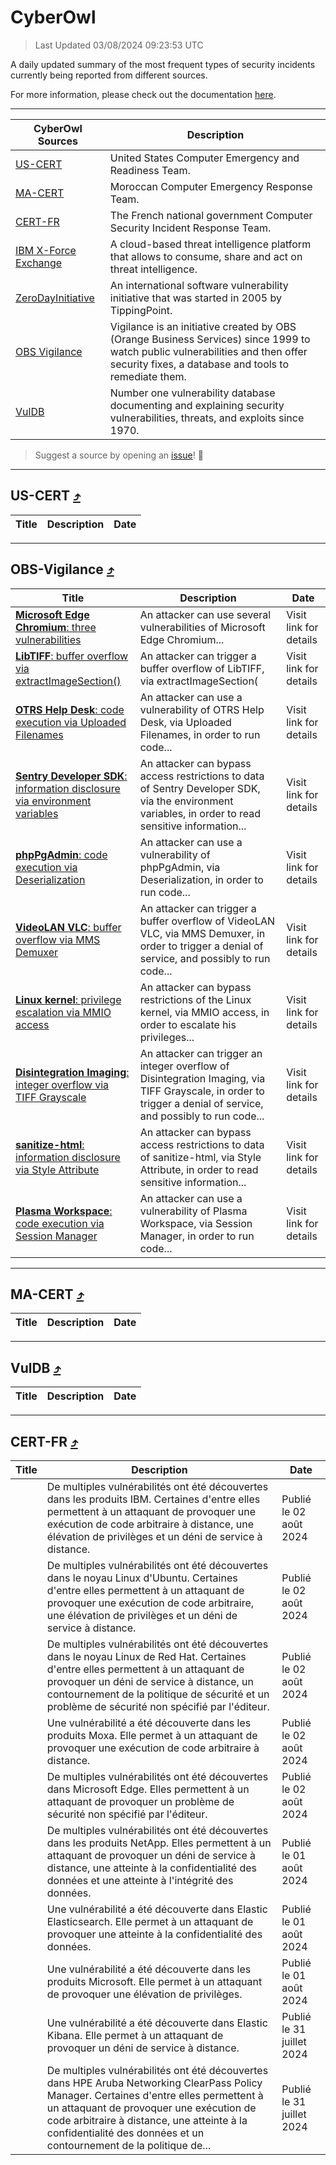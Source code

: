 
 <div id='top'></div>

# CyberOwl

 > Last Updated 03/08/2024 09:23:53 UTC
 
 A daily updated summary of the most frequent types of security incidents currently being reported from different sources.
 
 For more information, please check out the documentation [here](./docs/README.md).
 
 ---
 |CyberOwl Sources|Description|
 |---|---|
 |[US-CERT](#us-cert-arrow_heading_up)|United States Computer Emergency and Readiness Team.|
 |[MA-CERT](#ma-cert-arrow_heading_up)|Moroccan Computer Emergency Response Team.|
 |[CERT-FR](#cert-fr-arrow_heading_up)|The French national government Computer Security Incident Response Team.|
 |[IBM X-Force Exchange](#ibmcloud-arrow_heading_up)|A cloud-based threat intelligence platform that allows to consume, share and act on threat intelligence.|
 |[ZeroDayInitiative](#zerodayinitiative-arrow_heading_up)|An international software vulnerability initiative that was started in 2005 by TippingPoint.|
 |[OBS Vigilance](#obs-vigilance-arrow_heading_up)|Vigilance is an initiative created by OBS (Orange Business Services) since 1999 to watch public vulnerabilities and then offer security fixes, a database and tools to remediate them.|
 |[VulDB](#vuldb-arrow_heading_up)|Number one vulnerability database documenting and explaining security vulnerabilities, threats, and exploits since 1970.|
 
 > Suggest a source by opening an [issue](https://github.com/karimhabush/cyberowl/issues)! :raised_hands:
 ---

## US-CERT [:arrow_heading_up:](#cyberowl)

 |Title|Description|Date|
 |---|---|---|
 
 ---

## OBS-Vigilance [:arrow_heading_up:](#cyberowl)

 |Title|Description|Date|
 |---|---|---|
 |[<a href="https://vigilance.fr/vulnerability/Microsoft-Edge-Chromium-three-vulnerabilities-42773" class="noirorange"><b>Microsoft Edge Chromium</b>: three vulnerabilities</a>](https://vigilance.fr/vulnerability/Microsoft-Edge-Chromium-three-vulnerabilities-42773)|An attacker can use several vulnerabilities of Microsoft Edge Chromium...|Visit link for details|
 |[<a href="https://vigilance.fr/vulnerability/LibTIFF-buffer-overflow-via-extractImageSection-44435" class="noirorange"><b>LibTIFF</b>: buffer overflow via extractImageSection(<wbr>)</wbr></a>](https://vigilance.fr/vulnerability/LibTIFF-buffer-overflow-via-extractImageSection-44435)|An attacker can trigger a buffer overflow of LibTIFF, via extractImageSection(|Visit link for details|
 |[<a href="https://vigilance.fr/vulnerability/OTRS-Help-Desk-code-execution-via-Uploaded-Filenames-44434" class="noirorange"><b>OTRS Help Desk</b>: code execution via Uploaded Filenames</a>](https://vigilance.fr/vulnerability/OTRS-Help-Desk-code-execution-via-Uploaded-Filenames-44434)|An attacker can use a vulnerability of OTRS Help Desk, via Uploaded Filenames, in order to run code...|Visit link for details|
 |[<a href="https://vigilance.fr/vulnerability/Sentry-Developer-SDK-information-disclosure-via-environment-variables-44785" class="noirorange"><b>Sentry Developer SDK</b>: information disclosure via environment variables</a>](https://vigilance.fr/vulnerability/Sentry-Developer-SDK-information-disclosure-via-environment-variables-44785)|An attacker can bypass access restrictions to data of Sentry Developer SDK, via the environment variables, in order to read sensitive information...|Visit link for details|
 |[<a href="https://vigilance.fr/vulnerability/phpPgAdmin-code-execution-via-Deserialization-42772" class="noirorange"><b>phpPgAdmin</b>: code execution via Deserialization</a>](https://vigilance.fr/vulnerability/phpPgAdmin-code-execution-via-Deserialization-42772)|An attacker can use a vulnerability of phpPgAdmin, via Deserialization, in order to run code...|Visit link for details|
 |[<a href="https://vigilance.fr/vulnerability/VideoLAN-VLC-buffer-overflow-via-MMS-Demuxer-42771" class="noirorange"><b>VideoLAN VLC</b>: buffer overflow via MMS Demuxer</a>](https://vigilance.fr/vulnerability/VideoLAN-VLC-buffer-overflow-via-MMS-Demuxer-42771)|An attacker can trigger a buffer overflow of VideoLAN VLC, via MMS Demuxer, in order to trigger a denial of service, and possibly to run code...|Visit link for details|
 |[<a href="https://vigilance.fr/vulnerability/Linux-kernel-privilege-escalation-via-MMIO-access-44784" class="noirorange"><b>Linux kernel</b>: privilege escalation via MMIO access</a>](https://vigilance.fr/vulnerability/Linux-kernel-privilege-escalation-via-MMIO-access-44784)|An attacker can bypass restrictions of the Linux kernel, via MMIO access, in order to escalate his privileges...|Visit link for details|
 |[<a href="https://vigilance.fr/vulnerability/Disintegration-Imaging-integer-overflow-via-TIFF-Grayscale-44433" class="noirorange"><b>Disintegration Imaging</b>: integer overflow via TIFF Grayscale</a>](https://vigilance.fr/vulnerability/Disintegration-Imaging-integer-overflow-via-TIFF-Grayscale-44433)|An attacker can trigger an integer overflow of Disintegration Imaging, via TIFF Grayscale, in order to trigger a denial of service, and possibly to run code...|Visit link for details|
 |[<a href="https://vigilance.fr/vulnerability/sanitize-html-information-disclosure-via-Style-Attribute-44431" class="noirorange"><b>sanitize-html</b>: information disclosure via Style Attribute</a>](https://vigilance.fr/vulnerability/sanitize-html-information-disclosure-via-Style-Attribute-44431)|An attacker can bypass access restrictions to data of sanitize-html, via Style Attribute, in order to read sensitive information...|Visit link for details|
 |[<a href="https://vigilance.fr/vulnerability/Plasma-Workspace-code-execution-via-Session-Manager-44432" class="noirorange"><b>Plasma Workspace</b>: code execution via Session Manager</a>](https://vigilance.fr/vulnerability/Plasma-Workspace-code-execution-via-Session-Manager-44432)|An attacker can use a vulnerability of Plasma Workspace, via Session Manager, in order to run code...|Visit link for details|
 
 ---

## MA-CERT [:arrow_heading_up:](#cyberowl)

 |Title|Description|Date|
 |---|---|---|
 
 ---

## VulDB [:arrow_heading_up:](#cyberowl)

 |Title|Description|Date|
 |---|---|---|
 
 ---

## CERT-FR [:arrow_heading_up:](#cyberowl)

 |Title|Description|Date|
 |---|---|---|
 |[](https://www.cert.ssi.gouv.fr/avis/CERTFR-2024-AVI-0646/)|De multiples vulnérabilités ont été découvertes dans les produits IBM. Certaines d'entre elles permettent à un attaquant de provoquer une exécution de code arbitraire à distance, une élévation de privilèges et un déni de service à distance.|Publié le 02 août 2024|
 |[](https://www.cert.ssi.gouv.fr/avis/CERTFR-2024-AVI-0645/)|De multiples vulnérabilités ont été découvertes dans le noyau Linux d'Ubuntu. Certaines d'entre elles permettent à un attaquant de provoquer une exécution de code arbitraire, une élévation de privilèges et un déni de service à distance.|Publié le 02 août 2024|
 |[](https://www.cert.ssi.gouv.fr/avis/CERTFR-2024-AVI-0644/)|De multiples vulnérabilités ont été découvertes dans le noyau Linux de Red Hat. Certaines d'entre elles permettent à un attaquant de provoquer un déni de service à distance, un contournement de la politique de sécurité et un problème de sécurité non spécifié par l'éditeur.|Publié le 02 août 2024|
 |[](https://www.cert.ssi.gouv.fr/avis/CERTFR-2024-AVI-0643/)|Une vulnérabilité a été découverte dans les produits Moxa. Elle permet à un attaquant de provoquer une exécution de code arbitraire à distance.|Publié le 02 août 2024|
 |[](https://www.cert.ssi.gouv.fr/avis/CERTFR-2024-AVI-0642/)|De multiples vulnérabilités ont été découvertes dans Microsoft Edge. Elles permettent à un attaquant de provoquer un problème de sécurité non spécifié par l'éditeur.|Publié le 02 août 2024|
 |[](https://www.cert.ssi.gouv.fr/avis/CERTFR-2024-AVI-0641/)|De multiples vulnérabilités ont été découvertes dans les produits NetApp. Elles permettent à un attaquant de provoquer un déni de service à distance, une atteinte à la confidentialité des données et une atteinte à l'intégrité des données.|Publié le 01 août 2024|
 |[](https://www.cert.ssi.gouv.fr/avis/CERTFR-2024-AVI-0640/)|Une vulnérabilité a été découverte dans Elastic Elasticsearch. Elle permet à un attaquant de provoquer une atteinte à la confidentialité des données.|Publié le 01 août 2024|
 |[](https://www.cert.ssi.gouv.fr/avis/CERTFR-2024-AVI-0639/)|Une vulnérabilité a été découverte dans les produits Microsoft. Elle permet à un attaquant de provoquer une élévation de privilèges.|Publié le 01 août 2024|
 |[](https://www.cert.ssi.gouv.fr/avis/CERTFR-2024-AVI-0638/)|Une vulnérabilité a été découverte dans Elastic Kibana. Elle permet à un attaquant de provoquer un déni de service à distance.|Publié le 31 juillet 2024|
 |[](https://www.cert.ssi.gouv.fr/avis/CERTFR-2024-AVI-0637/)|De multiples vulnérabilités ont été découvertes dans HPE Aruba Networking ClearPass Policy Manager. Certaines d'entre elles permettent à un attaquant de provoquer une exécution de code arbitraire à distance, une atteinte à la confidentialité des données et un contournement de la politique de...|Publié le 31 juillet 2024|
 